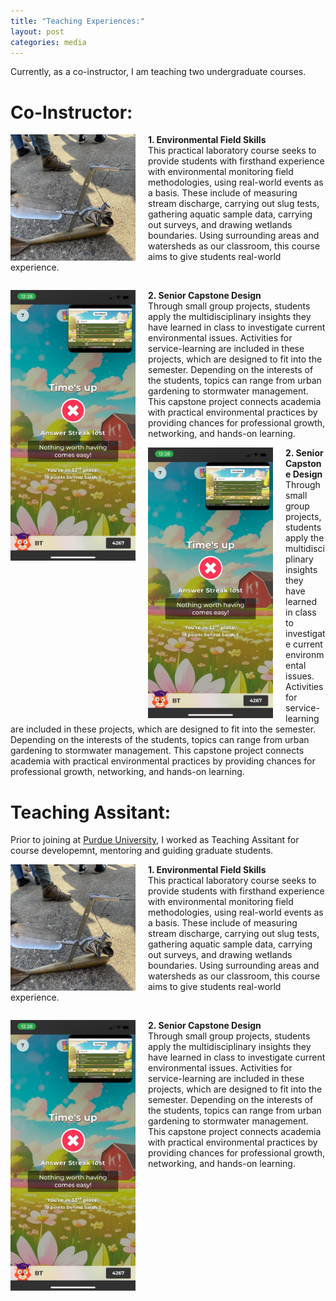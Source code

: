 ```yaml
---
title: "Teaching Experiences:"
layout: post
categories: media
---
```

Currently, as a co-instructor, I am teaching two undergraduate courses. 

# Co-Instructor:
<div>
    <img align="left" width="200" src="/File/NRES338.jpg" style="margin-right: 20px;">
    <p><strong>1. Environmental Field Skills</strong><br>
  This practical laboratory course seeks to provide students with firsthand experience with environmental monitoring field methodologies, using real-world events as a basis. These include of measuring stream discharge, carrying out slug tests, gathering aquatic sample data, carrying out surveys, and drawing wetlands boundaries. Using surrounding areas and watersheds as our classroom, this course aims to give students real-world experience.</p>
</div>

<div style="clear:both;"></div>

<div>
    <img align="left" width="200" src="/File/NRES497.PNG" style="margin-right: 20px;">
    <p><strong>2. Senior Capstone Design</strong><br>
    Through small group projects, students apply the multidisciplinary insights they have learned in class to investigate current environmental issues. Activities for service-learning are included in these projects, which are designed to fit into the semester. Depending on the interests of the students, topics can range from urban gardening to stormwater management. This capstone project connects academia with practical environmental practices by providing chances for professional growth, networking, and hands-on learning.</p>
</div>

<div>
    <img align="left" width="200" src="/File/NRES497.PNG" style="margin-right: 20px;">
    <p><strong>2. Senior Capstone Design</strong><br>
    Through small group projects, students apply the multidisciplinary insights they have learned in class to investigate current environmental issues. Activities for service-learning are included in these projects, which are designed to fit into the semester. Depending on the interests of the students, topics can range from urban gardening to stormwater management. This capstone project connects academia with practical environmental practices by providing chances for professional growth, networking, and hands-on learning.</p>
</div>


# Teaching Assitant:
Prior to joining at <a href="[https://github.com/bijoychandraAU/PrecipTDS](https://ag.purdue.edu/department/nres/meet_the_staff/index.html)">Purdue University</a>, I worked as Teaching Assitant for course developemnt, mentoring and guiding graduate students.
<div>
    <img align="left" width="200" src="/File/NRES338.jpg" style="margin-right: 20px;">
    <p><strong>1. Environmental Field Skills</strong><br>
  This practical laboratory course seeks to provide students with firsthand experience with environmental monitoring field methodologies, using real-world events as a basis. These include of measuring stream discharge, carrying out slug tests, gathering aquatic sample data, carrying out surveys, and drawing wetlands boundaries. Using surrounding areas and watersheds as our classroom, this course aims to give students real-world experience.</p>
</div>

<div style="clear:both;"></div>

<div>
    <img align="left" width="200" src="/File/NRES497.PNG" style="margin-right: 20px;">
    <p><strong>2. Senior Capstone Design</strong><br>
    Through small group projects, students apply the multidisciplinary insights they have learned in class to investigate current environmental issues. Activities for service-learning are included in these projects, which are designed to fit into the semester. Depending on the interests of the students, topics can range from urban gardening to stormwater management. This capstone project connects academia with practical environmental practices by providing chances for professional growth, networking, and hands-on learning.</p>
</div>

